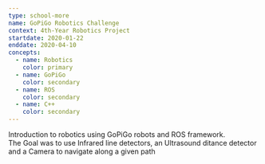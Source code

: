 ```yaml
---
type: school-more
name: GoPiGo Robotics Challenge
context: 4th-Year Robotics Project
startdate: 2020-01-22
enddate: 2020-04-10
concepts:
  - name: Robotics
    color: primary
  - name: GoPiGo
    color: secondary
  - name: ROS
    color: secondary
  - name: C++
    color: secondary
---
```

Introduction to robotics using GoPiGo robots and ROS framework.  
The Goal was to use Infrared line detectors, an Ultrasound ditance detector and a Camera to navigate along a given path 